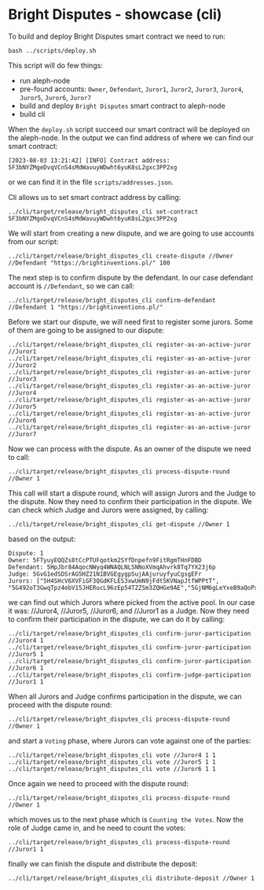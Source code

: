 # Bright Disputes - showcase (cli)

To build and deploy Bright Disputes smart contract we need to run:
```
bash ../scripts/deploy.sh
```
This script will do few things:
* run aleph-node
* pre-found accounts: `Owner`, `Defendant`, `Juror1`, `Juror2`, `Juror3`, `Juror4`, `Juror5`, `Juror6`, `Juror7`
* build and deploy `Bright Disputes` smart contract to aleph-node
* build cli

When the `deploy.sh` script succeed our smart contract will be deployed on the aleph-node. In the output we can find address of where we can find our smart contract:
```
[2023-08-03 13:21:42] [INFO] Contract address: 5F3bNYZMgeDvqVCnS4sMdWavuyWDwht6yuK8sL2gxc3PP2xg
```
or we can find it in the file `scripts/addresses.json`.

Cli allows us to set smart contract address by calling:
```
../cli/target/release/bright_disputes_cli set-contract 5F3bNYZMgeDvqVCnS4sMdWavuyWDwht6yuK8sL2gxc3PP2xg
```

We will start from creating a new dispute, and we are going to use accounts from our script:
```
../cli/target/release/bright_disputes_cli create-dispute //Owner //Defendant "https://brightinventions.pl/" 100
```
The next step is to confirm dispute by the defendant. In our case defendant account is `//Defendant`, so we can call:
```
../cli/target/release/bright_disputes_cli confirm-defendant //Defendant 1 "https://brightinventions.pl/"
```
Before we start our dispute, we will need first to register some jurors. Some of them are going to be assigned to our dispute:
```
../cli/target/release/bright_disputes_cli register-as-an-active-juror //Juror1
../cli/target/release/bright_disputes_cli register-as-an-active-juror //Juror2
../cli/target/release/bright_disputes_cli register-as-an-active-juror //Juror3
../cli/target/release/bright_disputes_cli register-as-an-active-juror //Juror4
../cli/target/release/bright_disputes_cli register-as-an-active-juror //Juror5
../cli/target/release/bright_disputes_cli register-as-an-active-juror //Juror6
../cli/target/release/bright_disputes_cli register-as-an-active-juror //Juror7
```
Now we can process with the dispute. As an owner of the dispute we need to call:
```
../cli/target/release/bright_disputes_cli process-dispute-round //Owner 1
```
This call will start a dispute round, which will assign Jurors and the Judge to the dispute. Now they need to confirm their participation in the dispute. We can check which Judge and Jurors were assigned, by calling:
```
../cli/target/release/bright_disputes_cli get-dispute //Owner 1
```
based on the output:
```
Dispute: 1 
Owner: 5FTyuyEQQZs8tCcPTUFqotkm2SYfDnpefn9FitRgmTHnFDBD 
Defendant: 5HpJbr84AqocNWyq4WNAQLNLSNNoXVmqAhvrk8Tq7YX23j6p 
Judge: 5GvG1edSDSrAG5HZ21N1BVGEgygpSujAAjuruyfyuCgsgEFr 
Jurors: ["5H4SHcV6XVFiGF3QGdKFLES3xwUmN9jFdt5KVNapJtfWPPtT", "5G492oT3GwqTpz4ebV15JHERucL96zEp54TZZSm3ZQHGe9AE","5GjNM6gLeYxeB9aQoPxVVa7H494ijFsHTXTNo9dkNuTyDCeD"] 
```
we can find out which Jurors where picked from the active pool. In our case it was: //Juror4, //Juror5, //Juror6, and //Juror1 as a Judge. Now they need to confirm their participation in the dispute, we can do it by calling:
```
../cli/target/release/bright_disputes_cli confirm-juror-participation //Juror4 1
../cli/target/release/bright_disputes_cli confirm-juror-participation //Juror5 1
../cli/target/release/bright_disputes_cli confirm-juror-participation //Juror6 1
../cli/target/release/bright_disputes_cli confirm-judge-participation //Juror1 1
```
When all Jurors and Judge confirms participation in the dispute, we can proceed with the dispute round:
```
../cli/target/release/bright_disputes_cli process-dispute-round //Owner 1
```
and start a `Voting` phase, where Jurors can vote against one of the parties:
```
../cli/target/release/bright_disputes_cli vote //Juror4 1 1
../cli/target/release/bright_disputes_cli vote //Juror5 1 1
../cli/target/release/bright_disputes_cli vote //Juror6 1 1
```
Once again we need to proceed with the dispute round:
```
../cli/target/release/bright_disputes_cli process-dispute-round //Owner 1
```
which moves us to the next phase which is `Counting the Votes`. Now the role of Judge came in, and he need to count the votes:
```
../cli/target/release/bright_disputes_cli process-dispute-round //Juror1 1
```
finally we can finish the dispute and distribute the deposit:
```
../cli/target/release/bright_disputes_cli distribute-deposit //Owner 1
```

